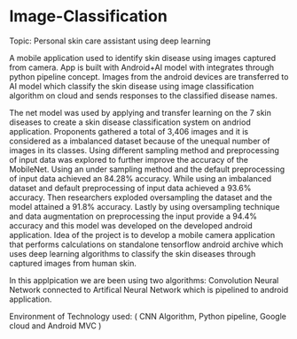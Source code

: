 # Image-Classification

Topic: Personal skin care assistant using deep learning

A mobile application used to identify skin disease using images captured from camera. 
App is built with Android+AI model with integrates through python pipeline concept. 
Images from the android devices are transferred to AI model which classify the skin disease using image classification algorithm on cloud and sends responses to the classified disease names.

The net model was used by applying and transfer learning on the 7 skin diseases to create a skin disease classification system on andriod application.
Proponents gathered a total of 3,406 images and it is considered as a imbalanced dataset because of the unequal number of images in its classes.
Using different sampling method and preprocessing of input data was explored to further improve the accuracy of the MobileNet.
Using an under sampling method and the default preprocessing of input data achieved an 84.28% accuracy.
While using an imbalanced dataset and default preprocessing of input data achieved a 93.6% accuracy.
Then researchers exploded oversampling the dataset and the model attained a 91.8% accuracy. 
Lastly by using oversampling technique and data augmentation on preprocessing the input provide a 94.4% accuracy and this model was developed on the developed android application. 
Idea of the project is to develop a mobile camera application that performs calculations on standalone tensorflow android archive which uses deep learning algorithms to classify the skin diseases through captured images from human skin.

In this applpication we are been using two algorithms: Convolution Neural Network connected to Artifical Neural Network which is pipelined to android application. 

Environment of Technology used: ( CNN Algorithm, Python pipeline, Google cloud and Android MVC )
